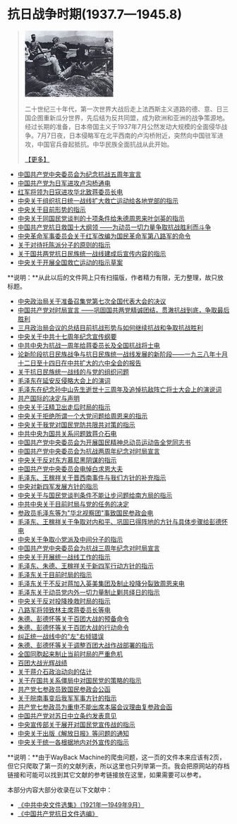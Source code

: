 # 抗日战争时期(1937.7—1945.8)

>
> ![](../../pic/004.jpg)
>
> 二十世纪三十年代，第一次世界大战后走上法西斯主义道路的德、意、日三国企图重新瓜分世界，先后结为反共同盟，成为欧洲和亚洲的战争策源地。经过长期的准备，日本帝国主义于1937年7月公然发动大规模的全面侵华战争。7月7日夜，日本侵略军在北平西南的卢沟桥附近，突然向中国驻军进攻，中国官兵奋起抵抗。中华民族全面抗战从此开始。
> 
> [【更多】](./introduce.md)

- [中国共产党中央委员会为纪念抗战五周年宣言](./article-1.md)
- [中国共产党为日军进攻卢沟桥通电](./article-2.md)
- [红军将领为日寇进攻华北致蒋委员长电](./article-3.md)
- [中央关于组织抗日统一战线扩大救亡运动给各地党部的指示](./article-4.md)
- [中央关于目前形势的指示](./article-5.md)
- [中央关于同国民党谈判的十项条件给朱德周恩来叶剑英的指示](./article-6.md)
- [中国共产党抗日救国十大纲领 ——为动员一切力量争取抗战胜利而斗争](./article-7.md)
- [中央革命军事委员会关于红军改编为国民革命军第八路军的命令](./article-8.md)
- [关于对待托陈派分子的原则的指示](./article-9.md)
- [关于国共两党抗日民族统一战线建成后宣传内容的指示](./article-10.md)
- [中央关于开展全国救亡运动的指示草案](./article-11.md)

**说明：**从此以后的文件网上只有扫描版，作者精力有限，无力整理，故只放标题。

- [中央政治局关于准备召集党第七次全国代表大会的决议](./article-12.md)
- [中国共产党对时局宣言 ——巩固国共两党精诚团结，贯澈抗战到底，争取最后胜利](./article-13.md)
- [三月政治局会议的总结目前抗战形势与如何继续抗战和争取抗战胜利](./article-14.md)
- [中央关于中共十七周年纪念宣传纲要](./article-15.md)
- [中共中央为抗战一周年给蒋委员长及全国抗战将士电](./article-16.md)
- [论新阶段抗日民族战争与抗日民族统一战线发展的新阶段——一九三八年十月十二日至十四日在中共扩大的六中全会的报告](./article-17.md)
- [关于抗日民族统一战线的与党的组织问题](./article-18.md)
- [毛泽东在延安反侵略大会上的演词](./article-19.md)
- [毛泽东在纪念孙中山先生逝世十三周年及追悼抗敌阵亡将士大会上的演说词](./article-20.md)
- [共产国际的决定与声明](./article-21.md)
- [中央关于汪精卫出走后时局的指示](./article-22.md)
- [中央关于拒绝所谓一个大党问题给周恩来的指示](./article-23.md)
- [中央关于我党对国民党防共限共对策的指示](./article-24.md)
- [中共中央为国共关系问题致蒋介石电](./article-25.md)
- [中国共产党中央委员会为开展国民精神总动员运动告全党同志书](./article-26.md)
- [中国共产党中央委员会为抗战两周年纪念对时局宣言](./article-27.md)
- [中央关于反对东方慕尼黑阴谋的指示](./article-28.md)
- [中国共产党中央委员会电悼白求恩大夫](./article-29.md)
- [毛泽东、王稼祥关于晋西南事件与我们方针的补充指示](./article-30.md)
- [中央对新四军发展方针的指示](./article-31.md)
- [中央关于与国民党谈判条件不能让步问题给南方局的指示](./article-32.md)
- [中共中央关于目前时局与党的任务的决定](./article-33.md)
- [参政员毛泽东等为"华北视察团"事致国民参政会电](./article-34.md)
- [毛泽东、王稼祥关于争取对内和平、巩固已得阵地的方针与具体步骤给彭德怀电](./article-35.md)
- [中央关于争取小党派及中间分子的指示](./article-36.md)
- [中国共产党中央委员会为抗战三周年纪念对时局宣言](./article-37.md)
- [中央关于开展统一战线工作的指示](./article-38.md)
- [毛泽东、朱德、王稼祥关于新四军行动方针的指示](./article-39.md)
- [毛泽东关于目前时局的指示](./article-40.md)
- [毛泽东关于不反对蒋加入英美集团及制止投降分裂致周恩来电](./article-41.md)
- [毛泽东关于动员党内外一切力量制止剿共绎日的指示](./article-42.md)
- [中央关于反对投降挽救时局的指示](./article-43.md)
- [八路军将领致林主席蒋委员长等电](./article-44.md)
- [朱德、彭德怀等关于百团大战的预备命令](./article-45.md)
- [朱德、彭德怀等关于百团大战的行动命令](./article-46.md)
- [纠正统一战线中的"左"右倾错误](./article-47.md)
- [朱德、彭德怀等关于调整百团大战作战部署的指示](./article-48.md)
- [全国同胞起来制止当前时局的严重危机](./article-49.md)
- [百团大战光辉战绩](./article-50.md)
- [关于蒋介石政治动向的估计](./article-51.md)
- [关于在国共关系僵局中对国民党的策略的指示](./article-52.md)
- [共产党七参政员致国民参政会公函](./article-53.md)
- [关于皖南事变后我军军事方针的指示](./article-54.md)
- [共产党七参政员为重申不能出席本届会议理由复参政会函](./article-55.md)
- [中国共产党对苏日中立条约发表意见](./article-56.md)
- [中央宣传部关于展开对国民党宣传战的指示](./article-57.md)
- [中央关于出版《解放日报》等问题的通知](./article-58.md)
- [中央关于统一各根据地内对外宣传的指示](./article-59.md)

**说明：**由于WayBack Machine的爬虫问题，这一页的文件本来应该有2页，但它只爬取了第一页的文献列表，所以这里也只列举第一页。我会把原网站的存档链接和可能可以找到其它文献的参考链接放在这里，如果需要可以参考。

本部分内容大部分收录在以下文献中：

- [《中共中央文件选集》（1921年—1949年9月）](https://www.marxists.org/chinese/reference-books/ccp-1921-1949/index.htm)
- [《中国共产党抗日文件选编》](../../books/book-1.md)